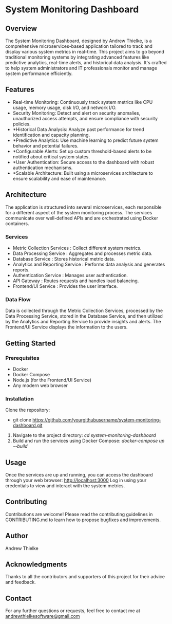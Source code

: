 # System Monitoring Dashboard

## Overview

The System Monitoring Dashboard, designed by Andrew Thielke, is a comprehensive microservices-based application tailored to track and display various system metrics in real-time. This project aims to go beyond traditional monitoring systems by integrating advanced features like predictive analytics, real-time alerts, and historical data analysis. It's crafted to help system administrators and IT professionals monitor and manage system performance efficiently.

## Features

- Real-time Monitoring: Continuously track system metrics like CPU usage, memory usage, disk I/O, and network I/O.
- Security Monitoring: Detect and alert on security anomalies, unauthorized access attempts, and ensure compliance with security policies.
- *Historical Data Analysis: Analyze past performance for trend identification and capacity planning.
- *Predictive Analytics: Use machine learning to predict future system behavior and potential failures.
- *Configurable Alerts: Set up custom threshold-based alerts to be notified about critical system states.
- *User Authentication: Secure access to the dashboard with robust authentication mechanisms.
- *Scalable Architecture: Built using a microservices architecture to ensure scalability and ease of maintenance.

## Architecture

The application is structured into several microservices, each responsible for a different aspect of the system monitoring process. The services communicate over well-defined APIs and are orchestrated using Docker containers.

### Services

- Metric Collection Services : Collect different system metrics.
- Data Processing Service : Aggregates and processes metric data.
- Database Service : Stores historical metric data.
- Analytics and Reporting Service : Performs data analysis and generates reports.
- Authentication Service : Manages user authentication.
- API Gateway : Routes requests and handles load balancing.
- Frontend/UI Service : Provides the user interface.

### Data Flow

Data is collected through the Metric Collection Services, processed by the Data Processing Service, stored in the Database Service, and then utilized by the Analytics and Reporting Service to provide insights and alerts. The Frontend/UI Service displays the information to the users.

## Getting Started

### Prerequisites

- Docker
- Docker Compose
- Node.js (for the Frontend/UI Service)
- Any modern web browser

### Installation

Clone the repository:

- git clone <https://github.com/yourgithubusername/system-monitoring-dashboard.git>

1. Navigate to the project directory:
*cd system-monitoring-dashboard*
2. Build and run the services using Docker Compose:
*docker-compose up --build*

## Usage

Once the services are up and running, you can access the dashboard through your web browser: <http://localhost:3000>
Log in using your credentials to view and interact with the system metrics.

## Contributing

Contributions are welcome! Please read the contributing guidelines in CONTRIBUTING.md to learn how to propose bugfixes and improvements.

## Author

Andrew Thielke

## Acknowledgments

Thanks to all the contributors and supporters of this project for their advice and feedback.

## Contact

For any further questions or requests, feel free to contact me at <andrewthielkesoftware@gmail.com>
